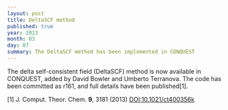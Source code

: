 ```yaml
---
layout: post
title: DeltaSCF method
published: true
year: 2013
month: 03
day: 07
summary: The DeltaSCF method has been implemented in CONQUEST
---
```

The delta self-consistent field (DeltaSCF) method is now available in CONQUEST,
added by David Bowler and Umberto Terranova. The code has been committed as
r161, and full details have been published[1].

[1] J. Comput. Theor. Chem. **9**, 3181 (2013) [DOI:10.1021/ct400356k](http://dx.doi.org/10.1021/ct400356k)
